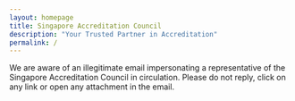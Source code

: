 ```yaml
---
layout: homepage
title: Singapore Accreditation Council
description: "Your Trusted Partner in Accreditation"
permalink: /
---
```

We are aware of an illegitimate email impersonating a representative of the Singapore Accreditation Council in circulation. 
Please do not reply, click on any link or open any attachment in the email. 

<!-- Type your notification here - the notification bar will not appear if this is empty. For other changes, refer to _data/homepage.yml to edit the homepage -->


